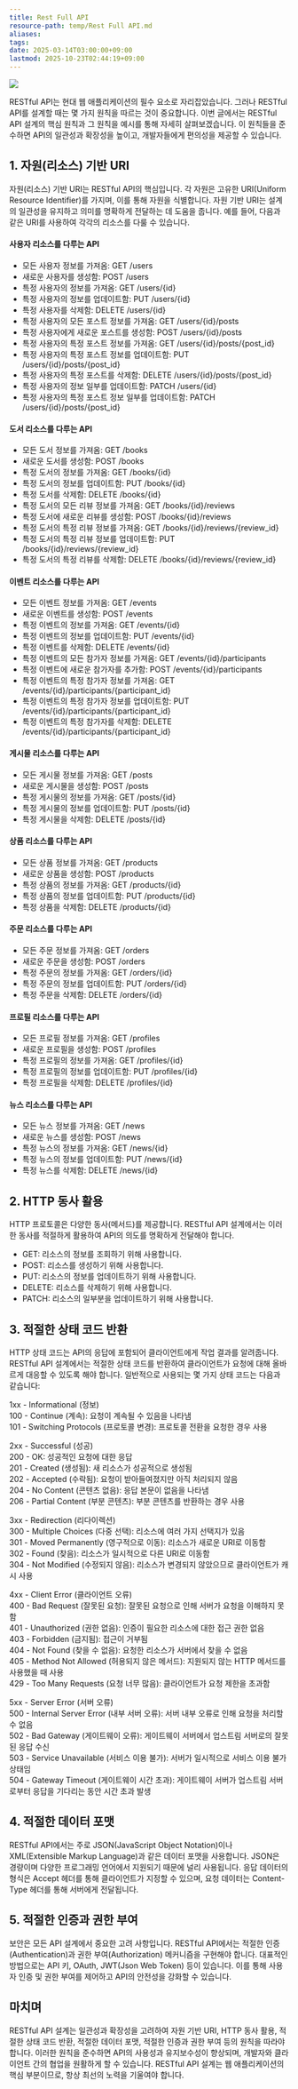 ```yaml
---
title: Rest Full API
resource-path: temp/Rest Full API.md
aliases:
tags:
date: 2025-03-14T03:00:00+09:00
lastmod: 2025-10-23T02:44:19+09:00
---
```

![](../08.media/20250314030577.png)


RESTful API는 현대 웹 애플리케이션의 필수 요소로 자리잡았습니다. 그러나 RESTful API를 설계할 때는 몇 가지 원칙을 따르는 것이 중요합니다. 이번 글에서는 RESTful API 설계의 핵심 원칙과 그 원칙을 예시를 통해 자세히 살펴보겠습니다. 이 원칙들을 준수하면 API의 일관성과 확장성을 높이고, 개발자들에게 편의성을 제공할 수 있습니다.

  

## 1. 자원(리소스) 기반 URI

자원(리소스) 기반 URI는 RESTful API의 핵심입니다. 각 자원은 고유한 URI(Uniform Resource Identifier)를 가지며, 이를 통해 자원을 식별합니다. 자원 기반 URI는 설계의 일관성을 유지하고 의미를 명확하게 전달하는 데 도움을 줍니다. 예를 들어, 다음과 같은 URI를 사용하여 각각의 리소스를 다룰 수 있습니다.

#### **사용자 리소스를 다루는 API**

- 모든 사용자 정보를 가져옴: GET /users
- 새로운 사용자를 생성함: POST /users
- 특정 사용자의 정보를 가져옴: GET /users/{id}
- 특정 사용자의 정보를 업데이트함: PUT /users/{id}
- 특정 사용자를 삭제함: DELETE /users/{id}
- 특정 사용자의 모든 포스트 정보를 가져옴: GET /users/{id}/posts
- 특정 사용자에게 새로운 포스트를 생성함: POST /users/{id}/posts
- 특정 사용자의 특정 포스트 정보를 가져옴: GET /users/{id}/posts/{post_id}
- 특정 사용자의 특정 포스트 정보를 업데이트함: PUT /users/{id}/posts/{post_id}
- 특정 사용자의 특정 포스트를 삭제함: DELETE /users/{id}/posts/{post_id}
- 특정 사용자의 정보 일부를 업데이트함: PATCH /users/{id}
- 특정 사용자의 특정 포스트 정보 일부를 업데이트함: PATCH /users/{id}/posts/{post_id}

#### **도서 리소스를 다루는 API**

- 모든 도서 정보를 가져옴: GET /books
- 새로운 도서를 생성함: POST /books
- 특정 도서의 정보를 가져옴: GET /books/{id}
- 특정 도서의 정보를 업데이트함: PUT /books/{id}
- 특정 도서를 삭제함: DELETE /books/{id}
- 특정 도서의 모든 리뷰 정보를 가져옴: GET /books/{id}/reviews
- 특정 도서에 새로운 리뷰를 생성함: POST /books/{id}/reviews
- 특정 도서의 특정 리뷰 정보를 가져옴: GET /books/{id}/reviews/{review_id}
- 특정 도서의 특정 리뷰 정보를 업데이트함: PUT /books/{id}/reviews/{review_id}
- 특정 도서의 특정 리뷰를 삭제함: DELETE /books/{id}/reviews/{review_id}

#### **이벤트 리소스를 다루는 API**

- 모든 이벤트 정보를 가져옴: GET /events
- 새로운 이벤트를 생성함: POST /events
- 특정 이벤트의 정보를 가져옴: GET /events/{id}
- 특정 이벤트의 정보를 업데이트함: PUT /events/{id}
- 특정 이벤트를 삭제함: DELETE /events/{id}
- 특정 이벤트의 모든 참가자 정보를 가져옴: GET /events/{id}/participants
- 특정 이벤트에 새로운 참가자를 추가함: POST /events/{id}/participants
- 특정 이벤트의 특정 참가자 정보를 가져옴: GET /events/{id}/participants/{participant_id}
- 특정 이벤트의 특정 참가자 정보를 업데이트함: PUT /events/{id}/participants/{participant_id}
- 특정 이벤트의 특정 참가자를 삭제함: DELETE /events/{id}/participants/{participant_id}

#### **게시물 리소스를 다루는 API**

- 모든 게시물 정보를 가져옴: GET /posts
- 새로운 게시물을 생성함: POST /posts
- 특정 게시물의 정보를 가져옴: GET /posts/{id}
- 특정 게시물의 정보를 업데이트함: PUT /posts/{id}
- 특정 게시물을 삭제함: DELETE /posts/{id}

#### **상품 리소스를 다루는 API**

- 모든 상품 정보를 가져옴: GET /products
- 새로운 상품을 생성함: POST /products
- 특정 상품의 정보를 가져옴: GET /products/{id}
- 특정 상품의 정보를 업데이트함: PUT /products/{id}
- 특정 상품을 삭제함: DELETE /products/{id}

#### **주문 리소스를 다루는 API**

- 모든 주문 정보를 가져옴: GET /orders
- 새로운 주문을 생성함: POST /orders
- 특정 주문의 정보를 가져옴: GET /orders/{id}
- 특정 주문의 정보를 업데이트함: PUT /orders/{id}
- 특정 주문을 삭제함: DELETE /orders/{id}

#### **프로필 리소스를 다루는 API**

- 모든 프로필 정보를 가져옴: GET /profiles
- 새로운 프로필을 생성함: POST /profiles
- 특정 프로필의 정보를 가져옴: GET /profiles/{id}
- 특정 프로필의 정보를 업데이트함: PUT /profiles/{id}
- 특정 프로필을 삭제함: DELETE /profiles/{id}

#### **뉴스 리소스를 다루는 API**

- 모든 뉴스 정보를 가져옴: GET /news
- 새로운 뉴스를 생성함: POST /news
- 특정 뉴스의 정보를 가져옴: GET /news/{id}
- 특정 뉴스의 정보를 업데이트함: PUT /news/{id}
- 특정 뉴스를 삭제함: DELETE /news/{id}

  

## 2. HTTP 동사 활용

HTTP 프로토콜은 다양한 동사(메서드)를 제공합니다. RESTful API 설계에서는 이러한 동사를 적절하게 활용하여 API의 의도를 명확하게 전달해야 합니다.

- GET: 리소스의 정보를 조회하기 위해 사용합니다.
- POST: 리소스를 생성하기 위해 사용합니다.
- PUT: 리소스의 정보를 업데이트하기 위해 사용합니다.
- DELETE: 리소스를 삭제하기 위해 사용합니다.
- PATCH: 리소스의 일부분을 업데이트하기 위해 사용합니다.

  

## 3. 적절한 상태 코드 반환

HTTP 상태 코드는 API의 응답에 포함되어 클라이언트에게 작업 결과를 알려줍니다. RESTful API 설계에서는 적절한 상태 코드를 반환하여 클라이언트가 요청에 대해 올바르게 대응할 수 있도록 해야 합니다. 일반적으로 사용되는 몇 가지 상태 코드는 다음과 같습니다:

1xx - Informational (정보)  
100 - Continue (계속): 요청이 계속될 수 있음을 나타냄  
101 - Switching Protocols (프로토콜 변경): 프로토콜 전환을 요청한 경우 사용

2xx - Successful (성공)  
200 - OK: 성공적인 요청에 대한 응답  
201 - Created (생성됨): 새 리소스가 성공적으로 생성됨  
202 - Accepted (수락됨): 요청이 받아들여졌지만 아직 처리되지 않음  
204 - No Content (콘텐츠 없음): 응답 본문이 없음을 나타냄  
206 - Partial Content (부분 콘텐츠): 부분 콘텐츠를 반환하는 경우 사용

3xx - Redirection (리다이렉션)  
300 - Multiple Choices (다중 선택): 리소스에 여러 가지 선택지가 있음  
301 - Moved Permanently (영구적으로 이동): 리소스가 새로운 URI로 이동함  
302 - Found (찾음): 리소스가 일시적으로 다른 URI로 이동함  
304 - Not Modified (수정되지 않음): 리소스가 변경되지 않았으므로 클라이언트가 캐시 사용

4xx - Client Error (클라이언트 오류)  
400 - Bad Request (잘못된 요청): 잘못된 요청으로 인해 서버가 요청을 이해하지 못함  
401 - Unauthorized (권한 없음): 인증이 필요한 리소스에 대한 접근 권한 없음  
403 - Forbidden (금지됨): 접근이 거부됨  
404 - Not Found (찾을 수 없음): 요청한 리소스가 서버에서 찾을 수 없음  
405 - Method Not Allowed (허용되지 않은 메서드): 지원되지 않는 HTTP 메서드를 사용했을 때 사용  
429 - Too Many Requests (요청 너무 많음): 클라이언트가 요청 제한을 초과함

5xx - Server Error (서버 오류)  
500 - Internal Server Error (내부 서버 오류): 서버 내부 오류로 인해 요청을 처리할 수 없음  
502 - Bad Gateway (게이트웨이 오류): 게이트웨이 서버에서 업스트림 서버로의 잘못된 응답 수신  
503 - Service Unavailable (서비스 이용 불가): 서버가 일시적으로 서비스 이용 불가 상태임  
504 - Gateway Timeout (게이트웨이 시간 초과): 게이트웨이 서버가 업스트림 서버로부터 응답을 기다리는 동안 시간 초과 발생

  

## 4. 적절한 데이터 포맷

RESTful API에서는 주로 JSON(JavaScript Object Notation)이나 XML(Extensible Markup Language)과 같은 데이터 포맷을 사용합니다. JSON은 경량이며 다양한 프로그래밍 언어에서 지원되기 때문에 널리 사용됩니다. 응답 데이터의 형식은 Accept 헤더를 통해 클라이언트가 지정할 수 있으며, 요청 데이터는 Content-Type 헤더를 통해 서버에게 전달됩니다.

  

## 5. 적절한 인증과 권한 부여

보안은 모든 API 설계에서 중요한 고려 사항입니다. RESTful API에서는 적절한 인증(Authentication)과 권한 부여(Authorization) 메커니즘을 구현해야 합니다. 대표적인 방법으로는 API 키, OAuth, JWT(Json Web Token) 등이 있습니다. 이를 통해 사용자 인증 및 권한 부여를 제어하고 API의 안전성을 강화할 수 있습니다.

  

## 마치며

RESTful API 설계는 일관성과 확장성을 고려하여 자원 기반 URI, HTTP 동사 활용, 적절한 상태 코드 반환, 적절한 데이터 포맷, 적절한 인증과 권한 부여 등의 원칙을 따라야 합니다. 이러한 원칙을 준수하면 API의 사용성과 유지보수성이 향상되며, 개발자와 클라이언트 간의 협업을 원활하게 할 수 있습니다. RESTful API 설계는 웹 애플리케이션의 핵심 부분이므로, 항상 최선의 노력을 기울여야 합니다.
